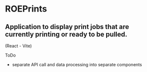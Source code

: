 # ROEPrints

## Application to display print jobs that are currently printing or ready to be pulled.

(React - Vite)

ToDo

- separate API call and data processing into separate components
